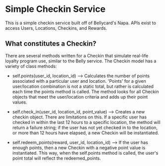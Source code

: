 # Simple Checkin Service

This is a simple checkin service built off of Bellycard's Napa. APIs exist to access Users, Locations, Checkins, and Rewards. 

## What constitutes a Checkin?

There are several methods written for a Checkin that simulate real-life loyalty program use, similar to the Belly service. The Checkin model has a variety of class methods:

- self.points(user_id, location_id) --> Calculates the number of points associated with a particular user and location. 'Points' for a given user/location combination is not a static total, but rather is calculated each time the points method is called. The method looks for all Checkin objects that meet the user/location criteria and adds up their point values. 

- self.check_in(user_id, location_id, point_value) --> Creates a new checkin object. There are limitations on this. If a specific user has checked in within the last 12 hours to a specific location, the method will return a failure string; if the user has not yet checked in to the location, or more than 12 hours have elapsed, a new Checkin will be instantiated.

- self.redeem_points(reward, user_id, location_id) --> If the user has enough points, then a new Checkin with a negative point value is instantiated. This way, when the self.points method is called, the user's point total will reflect the redeemed_points. 
